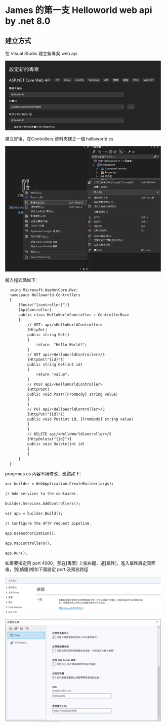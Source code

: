 # James 的第一支 Helloworld web api by .net 8.0
## 建立方式

在 Visual Studio 建立新專案 web api 

![image](https://github.com/jawa560/Helloworld/blob/master/images/create_1.png?raw=true)

建立好後，在Controllers 資料夾建立一個 helloworld.cs 

![image](https://github.com/jawa560/Helloworld/blob/master/images/create_2.png?raw=true)

輸入程式碼如下:
```
  using Microsoft.AspNetCore.Mvc;
  namespace Helloworld.Controllers
  {
      [Route("[controller]")]
      [ApiController]
      public class HelloWorldController : ControllerBase
      {
          // GET: api/<HelloWorldController>
          [HttpGet]
          public string Get()
          {
              return  "Hello World!";
          }
          // GET api/<HelloWorldController>/5
          [HttpGet("{id}")]
          public string Get(int id)
          {
              return "value";
          }
          // POST api/<HelloWorldController>
          [HttpPost]
          public void Post([FromBody] string value)
          {
          }
          // PUT api/<HelloWorldController>/5
          [HttpPut("{id}")]
          public void Put(int id, [FromBody] string value)
          {
          }
          // DELETE api/<HelloWorldController>/5
          [HttpDelete("{id}")]
          public void Delete(int id)
          {
          }
      }
  }
```
progrmas.cs 內容不用修改，應該如下:
```
var builder = WebApplication.CreateBuilder(args);

// Add services to the container.

builder.Services.AddControllers();

var app = builder.Build();

// Configure the HTTP request pipeline.

app.UseAuthorization();

app.MapControllers();

app.Run();

```
如果要指定用 port 4000，那在[專案] 上按右鍵，選[屬性]，進入屬性設定頁面後，到[偵錯]裡如下圖設定 port 及預設路徑 

![image](https://github.com/jawa560/Helloworld/blob/master/images/env_1.png?raw=true)

![image](https://github.com/jawa560/Helloworld/blob/master/images/env_2.png?raw=true)

